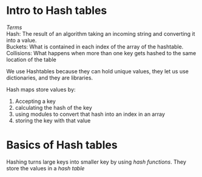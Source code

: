 
# Intro to Hash tables

*Terms*  
Hash: The result of an algorithm taking an incoming string and converting it into a value.  
Buckets: What is contained in each index of the array of the hashtable.  
Collisions: What happens when more than one key gets hashed to the same location of the table

We use Hashtables because they can hold unique values, they let us use dictionaries, and they are libraries. 

Hash maps store values by:
1. Accepting a key
2. calculating the hash of the key
3. using modules to convert that hash into an index in an array
4. storing the key with that value


# Basics of Hash tables

Hashing turns large keys into smaller key by using *hash functions*. They store the values in a *hash table*

